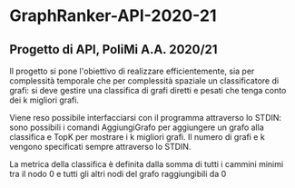 # GraphRanker-API-2020-21
## Progetto di API, PoliMi A.A. 2020/21

Il progetto si pone l'obiettivo di realizzare efficientemente, sia per complessità temporale che per complessità spaziale un classificatore di grafi: si deve gestire una classifica di grafi diretti e pesati che tenga conto dei k migliori grafi.

Viene reso possibile interfacciarsi con il programma attraverso lo STDIN: sono possibili i comandi AggiungiGrafo per aggiungere un grafo alla classifica e TopK per mostrare i k migliori grafi. Il numero di grafi e k vengono specificati sempre attraverso lo STDIN.

La metrica della classifica è definita dalla somma di tutti i cammini minimi tra il nodo 0 e tutti gli altri nodi del grafo raggiungibili da 0
